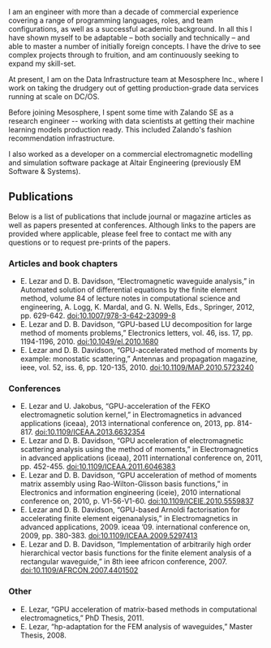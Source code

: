 ---
---

I am an engineer with more than a decade of commercial experience covering a range of programming languages, roles, and team configurations, as well as a successful academic background. In all this I have shown myself to be adaptable – both socially and technically – and able to master a number of initially foreign concepts. I have the drive to see complex projects through to fruition, and am continuously seeking to expand my skill-set.

At present, I am on the Data Infrastructure team at Mesosphere Inc., where I work on taking the drudgery out of getting production-grade data services running at scale on DC/OS.

Before joining Mesosphere, I spent some time with Zalando SE as a research engineer -- working with data scientists at getting their machine learning models production ready. This included Zalando's fashion recommendation infrastructure.

I also worked as a developer on a commercial electromagnetic modelling and simulation software package at Altair Engineering (previously EM Software & Systems).

## Publications

Below is a list of publications that include journal or magazine articles as well as papers presented at conferences. Although links to the papers are provided where applicable, please feel free to contact me with any questions or to request pre-prints of the papers.

### Articles and book chapters

* E. Lezar and D. B. Davidson, “Electromagnetic waveguide analysis,” in Automated solution of differential equations by the finite element method, volume 84 of lecture notes in computational science and engineering, A. Logg, K. Mardal, and G. N. Wells, Eds., Springer, 2012, pp. 629-642. [doi:10.1007/978-3-642-23099-8](https://dx.doi.org/10.1007/978-3-642-23099-8)
* E. Lezar and D. B. Davidson, “GPU-based LU decomposition for large method of moments problems,” Electronics letters, vol. 46, iss. 17, pp. 1194-1196, 2010. [doi:10.1049/el.2010.1680](https://dx.doi.org/10.1049/el.2010.1680)
* E. Lezar and D. B. Davidson, “GPU-accelerated method of moments by example: monostatic scattering,” Antennas and propagation magazine, ieee, vol. 52, iss. 6, pp. 120-135, 2010. [doi:10.1109/MAP.2010.5723240](https://dx.doi.org/10.1109/MAP.2010.5723240)

### Conferences
* E. Lezar and U. Jakobus, “GPU-acceleration of the FEKO electromagnetic solution kernel,” in Electromagnetics in advanced applications (iceaa), 2013 international conference on, 2013, pp. 814-817. [doi:10.1109/ICEAA.2013.6632354](https://dx.doi.org/10.1109/ICEAA.2013.6632354)
* E. Lezar and D. B. Davidson, “GPU acceleration of electromagnetic scattering analysis using the method of moments,” in Electromagnetics in advanced applications (iceaa), 2011 international conference on, 2011, pp. 452-455. [doi:10.1109/ICEAA.2011.6046383](https://dx.doi.org/10.1109/ICEAA.2011.6046383)
* E. Lezar and D. B. Davidson, “GPU acceleration of method of moments matrix assembly using Rao-Wilton-Glisson basis functions,” in Electronics and information engineering (iceie), 2010 international conference on, 2010, p. V1-56-V1-60. [doi:10.1109/ICEIE.2010.5559837](https://dx.doi.org/10.1109/ICEIE.2010.5559837)
* E. Lezar and D. B. Davidson, “GPU-based Arnoldi factorisation for accelerating finite element eigenanalysis,” in Electromagnetics in advanced applications, 2009. iceaa ’09. international conference on, 2009, pp. 380-383. [doi:10.1109/ICEAA.2009.5297413](https://dx.doi.org/10.1109/ICEAA.2009.5297413)
* E. Lezar and D. B. Davidson, “Implementation of arbitrarily high order hierarchical vector basis functions for the finite element analysis of a rectangular waveguide,” in 8th ieee africon conference, 2007. [doi:10.1109/AFRCON.2007.4401502](https://dx.doi.org/10.1109/AFRCON.2007.4401502)

### Other
* E. Lezar, “GPU acceleration of matrix-based methods in computational electromagnetics,” PhD Thesis, 2011.
* E. Lezar, “hp-adaptation for the FEM analysis of waveguides,” Master Thesis, 2008.
